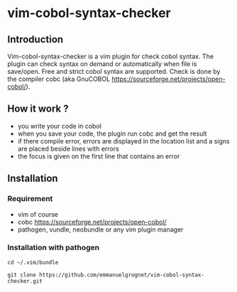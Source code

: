 # vim-cobol-syntax-checker

## Introduction
Vim-cobol-syntax-checker is a vim plugin for check cobol syntax.
The plugin can check syntax on demand or automatically when file is save/open.
Free and strict cobol syntax are supported.
Check is done by the compiler cobc (aka GnuCOBOL https://sourceforge.net/projects/open-cobol/).

## How it work ?
- you write your code in cobol
- when you save your code, the plugin run cobc and get the result
- if there compile error, errors are displayed in the location list and a signs are placed beside lines with errors
- the focus is given on the first line that contains an error

## Installation

### Requirement

- vim of course
- cobc https://sourceforge.net/projects/open-cobol/
- pathogen, vundle, neobundle or any vim plugin manager

### Installation with pathogen

    cd ~/.vim/bundle

    git clone https://github.com/emmanuelgrognet/vim-cobol-syntax-checker.git
